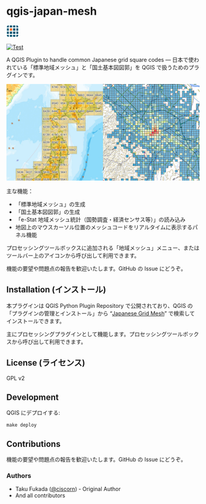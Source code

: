 # qgis-japan-mesh

<p><img src="./japanese_grids/icon.png" width="32" alt="icon" /><p>

[![Test](https://github.com/MIERUNE/qgis-japan-mesh/actions/workflows/test.yml/badge.svg)](https://github.com/MIERUNE/qgis-japan-mesh/actions/workflows/test.yml)

A QGIS Plugin to handle common Japanese grid square codes — 日本で使われている「標準地域メッシュ」と「国土基本図図郭」を QGIS で扱うためのプラグインです。

![image](./docs/image.jpeg)

主な機能：

- 「標準地域メッシュ」の生成
- 「国土基本図図郭」の生成
- 「e-Stat 地域メッシュ統計（国勢調査・経済センサス等）」の読み込み
- 地図上のマウスカーソル位置のメッシュコードをリアルタイムに表示するパネル機能

プロセッシングツールボックスに追加される「地域メッシュ」メニュー、またはツールバー上のアイコンから呼び出して利用できます。

機能の要望や問題点の報告を歓迎いたします。GitHub の Issue にどうぞ。

## Installation (インストール)

本プラグインは QGIS Python Plugin Repository で公開されており、QGIS の「プラグインの管理とインストール」から &#8220;[Japanese Grid Mesh](https://plugins.qgis.org/plugins/japanese_grids/)&#8221; で検索してインストールできます。

主にプロセッシングプラグインとして機能します。プロセッシングツールボックスから呼び出して利用できます。

## License (ライセンス)

GPL v2

## Development

QGIS にデプロイする:

```console
make deploy
```

## Contributions

機能の要望や問題点の報告を歓迎いたします。GitHub の Issue にどうぞ。

### Authors

- Taku Fukada ([@ciscorn](https://github.com/ciscorn)) - Original Author
- And all contributors

